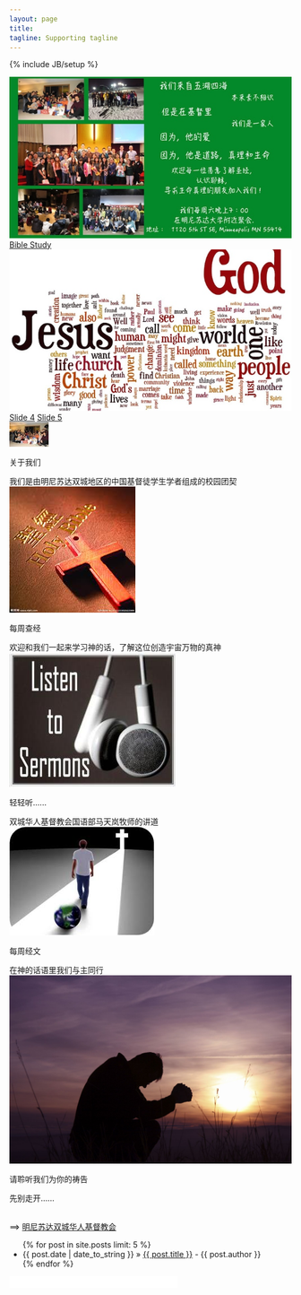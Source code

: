 ```yaml
---
layout: page
title:   
tagline: Supporting tagline
---
```

{% include JB/setup %}

<head>
    <link href="themes/2/js-image-slider.css" rel="stylesheet" type="text/css" />
    <script src="themes/2/js-image-slider.js" type="text/javascript"></script>
</head>

<div id="fb-root"></div>
<script>(function(d, s, id) {
   var js, fjs = d.getElementsByTagName(s)[0];
   if (d.getElementById(id)) return;
   js = d.createElement(s); js.id = id;
   js.src = "//connect.facebook.net/en_US/sdk.js#xfbml=1&appId=286591694835592&version=v2.0";
   fjs.parentNode.insertBefore(js, fjs);
 }(document, 'script', 'facebook-jssdk'));</script>

<div id="sliderFrame">
  <div id="slider">
    <a href="https://www.facebook.com/groups/564531400284272/" target="_blank">
      <img src="images/slider-1-about-us.jpg" alt="点击图片进入我们的Facebook主页" />
    </a>
    <a class="lazyImage" href="images/slider-2-bible-study.jpg" title="">Bible Study</a>
    <a href="http://www.tcccc.org/zh-hant/sermon_mand" target="_blank">
      <img src="images/sermon2.jpg" alt="点击图片进入讲道" />
    </a>
    <a class="lazyImage" href="images/weekly-verse.jpg" title="">Slide 4</a>
    <a class="lazyImage" href="images/prayer.jpg" title="">Slide 5</a>
  </div>
  <div id="biblestudy" style="display: none;">
    Join our Weekly Bible Study @<a href="https://www.google.com/maps/place/1120+5th+St+SE,+Minneapolis,+MN+55414/@44.9824569,-93.238446,17z/dat\
  a=!3m1!4b1!4m2!3m1!1s0x52b32d0d867d49b7:0xfb1c35546f49c8f6?hl=en">CRU House</a>. Need a ride? Feel free to email to nlf.campus@gmail.com or contact Yang Shuo @ 952-297-6289
  </div>

  <div id="sermon" style="display: none;">
    请点击<a href="http://www.tcccc.org/zh-hant/sermon_mand">这里</a>聆听马牧师的讲道
  </div>

  <!--thumbnails-->
  <div id="thumbs">
    <div class="thumb">
      <div class="frame"><img src="images/christmas-thumb.jpg" /></div>
      <div class="thumb-content"><p>关于我们</p>我们是由明尼苏达双城地区的中国基督徒学生学者组成的校园团契</div>
      <div style="clear:both;"></div>
    </div>
    <div class="thumb">
      <div class="frame"><img src="images/Bible.jpg" /></div>
      <div class="thumb-content"><p>每周查经</p>欢迎和我们一起来学习神的话，了解这位创造宇宙万物的真神</div>
      <div style="clear:both;"></div>
    </div>
    <div class="thumb">
      <div class="frame"><img src="images/listen-to-sermons.jpg" /></div>
      <div class="thumb-content"><p>轻轻听......</p>双城华人基督教会国语部马天岚牧师的讲道</div>
      <div style="clear:both;"></div>
    </div>
    <div class="thumb">
      <div class="frame"><img src="images/walking-with-god.jpg" /></div>
      <div class="thumb-content"><p>每周经文</p>在神的话语里我们与主同行</div>
      <div style="clear:both;"></div>
    </div>
	<div class="thumb">
	  <div class="frame"><img src="images/praying.jpg" /></div>
      <div class="thumb-content"><p>请聆听我们为你的祷告</p>先别走开......</div>
      <div style="clear:both;"></div>
    </div>
	
  </div>
  <!--clear above float:left elements. It is required if above #slider is styled as float:left. -->
  <div style="clear:both;height:0;"></div>
  </br>
</div>

==> [明尼苏达双城华人基督教会](http://www.tcccc.org/)

<ul class="posts">
  {% for post in site.posts limit: 5 %}
  <li><span>{{ post.date | date_to_string }}</span> &raquo; <a href="{{ BASE_PATH }}{{ post.url }}">{{ post.title }}</a>
  <span> - {{ post.author }}</span></li>
  {% endfor %}
</ul>

<iframe src="//www.facebook.com/plugins/like.php?href=http%3A%2F%2Fnlfcampus.github.io%2F&amp;width&amp;layout=button_count&amp;action=like&amp;show_faces=true&amp;share=true&amp;height=21&amp;appId=286591694835592" scrolling="no" frameborder="0" style="border:none; overflow:hidden; height:21px;" allowTransparency="true"></iframe>
